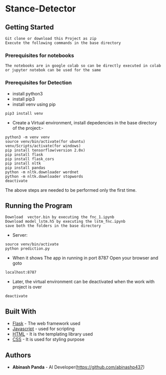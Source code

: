 # Stance-Detector

## Getting Started
```
Git clone or download this Project as zip
Execute the following commands in the base directory
```
### Prerequisites for notebooks
```
The notebooks are in google colab so can be directly executed in colab or jupyter notebok can be used for the same
```

### Prerequisites for Detection

* install python3
* install pip3
* install venv using pip
```
pip3 install venv
```
* Create a Virtual environment, install depedencies in the base directory of the project:-
```
python3 -m venv venv
source venv/bin/activate(for ubuntu)
venv/Scripts/activate(for windows)
pip install tensorflow(version 2.0x)
pip install flask
pip install flask_cors
pip install nltk
pip install pandas
python -m nltk.downloader wordnet
python -m nltk.downloader stopwords
deactivate
```
The above steps are needed to be performed only the first time.


## Running the Program
```
Download  vector.bin by executing the fnc_1.ipynb
Download model_lstm.h5 by executing the lstm_fnc.ipynb
save both the folders in the base directory
```
* Server:
```
source venv/bin/activate
python prediction.py
```

* When it shows The app in running in port 8787
Open your browser and goto
```
localhost:8787
```
* Later, the virtual environment can be deactivated when the work with project is over
```
deactivate
```


## Built With

* [Flask](https://flask.palletsprojects.com/en/1.1.x/) - The web framework used
* [Javascript](https://devdocs.io/javascript/) - used for scripting
* [HTML](https://developer.mozilla.org/en-US/docs/Web/Guide/HTML/HTML5) - It is the templating library used
* [CSS](https://developer.mozilla.org/en-US/docs/Learn/CSS/Introduction_to_CSS) - It is used for styling purpose


## Authors

* **Abinash Panda** - AI Developer(https://github.com/abinashp437)
